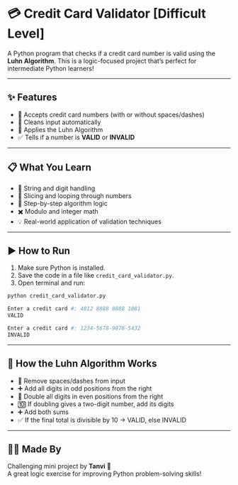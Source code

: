 # 💳 Credit Card Validator [Difficult Level]

A Python program that checks if a credit card number is valid using the **Luhn Algorithm**. This is a logic-focused project that’s perfect for intermediate Python learners!

---

## ✨ Features

- 🔢 Accepts credit card numbers (with or without spaces/dashes)
- 🧹 Cleans input automatically
- 🔁 Applies the Luhn Algorithm
- ✅ Tells if a number is **VALID** or **INVALID**

---

## 📋 What You Learn

- 📌 String and digit handling
- 🔄 Slicing and looping through numbers
- 🧠 Step-by-step algorithm logic
- ✖️ Modulo and integer math
- 💡 Real-world application of validation techniques

---

## ▶️ How to Run

1. Make sure Python is installed.
2. Save the code in a file like `credit_card_validator.py`.
3. Open terminal and run:

```bash
python credit_card_validator.py

Enter a credit card #: 4012 8888 8888 1881
VALID

Enter a credit card #: 1234-5678-9876-5432
INVALID
```

---

## 🧮 How the Luhn Algorithm Works

- 🧼 Remove spaces/dashes from input
- ➕ Add all digits in odd positions from the right
- 🔄 Double all digits in even positions from the right
- 🔟 If doubling gives a two-digit number, add its digits
- ➕ Add both sums
- ✅ If the final total is divisible by 10 → VALID, else INVALID

---

## 🙋‍♀️ Made By

Challenging mini project by **Tanvi** 🌸  
A great logic exercise for improving Python problem-solving skills!
